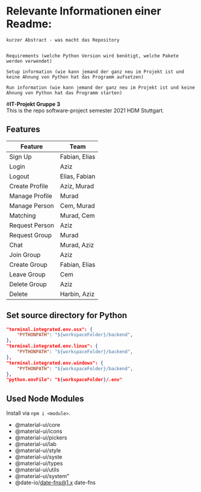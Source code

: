 # Relevante Informationen einer Readme:

    kurzer Abstract - was macht das Repository


    Requirements (welche Python Version wird benötigt, welche Pakete werden verwendet)

    Setup information (wie kann jemand der ganz neu im Projekt ist und keine Ahnung von Python hat das Programm aufsetzen)

    Run information (wie kann jemand der ganz neu im Projekt ist und keine Ahnung von Python hat das Programm starten) 

#__IT-Projekt Gruppe 3__  
This is the repo software-project semester 2021 HDM Stuttgart.

## Features

Feature | Team
--- | ---
Sign Up | Fabian, Elias
Login | Aziz
Logout | Elias, Fabian
Create Profile | Aziz, Murad
Manage Profile | Murad
Manage Person | Cem, Murad
Matching | Murad, Cem
Request Person | Aziz
Request Group | Murad
Chat | Murad, Aziz
Join Group | Aziz
Create Group | Fabian, Elias
Leave Group | Cem
Delete Group | Aziz
Delete | Harbin, Aziz


## Set source directory for Python

```json
"terminal.integrated.env.osx": {
    "PYTHONPATH": "${workspaceFolder}/backend",
},
"terminal.integrated.env.linux": {
    "PYTHONPATH": "${workspaceFolder}/backend",
},
"terminal.integrated.env.windows": {
    "PYTHONPATH": "${workspaceFolder}/backend",
},
"python.envFile": "${workspaceFolder}/.env"
```

## Used Node Modules

Install via `npm i <module>`.

- @material-ui/core
- @material-ui/icons
- @material-ui/pickers
- @material-ui/lab
- @material-ui/style
- @material-ui/syste
- @material-ui/types
- @material-ui/utils
- @material-ui/system"
- @date-io/date-fns@1.x date-fns